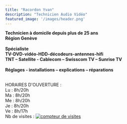 ```yaml
---
title: "Racordon Yvan"
description: "Technicien Audio Vidéo"
featured_image: '/images/header.png'
---
```


**Technicien à domicile depuis plus de 25 ans**
<br />
**Région Genève**
<br />
<br />
**Spécialiste**
<br />
**TV-DVD-vidéo-HDD-décodeurs-antennes-hifi**
<br />
**TNT – Satellite - Cablecom – Swisscom TV – Sunrise TV**
<br />
<br />
**Réglages - installations – explications – réparations**

<br />
HORAIRES D'OUVERTURE :
<br />
Lu : 8h/20h
<br />
Ma : 8h/20h
<br />
Me : 8h/20h
<br />
Je : 8h/20h
<br />
Ve : 8h/17h
<br />
Nb de visites :
<a href="https://www.compteurdevisite.com" title="compteur de visites"><img src="https://counter7.wheredoyoucomefrom.ovh/private/compteurdevisite.php?c=2tnyp2643l2gpu7pnhter3b7k4l6kp6u" border="0" title="compteur de visites" alt="compteur de visites"></a>
